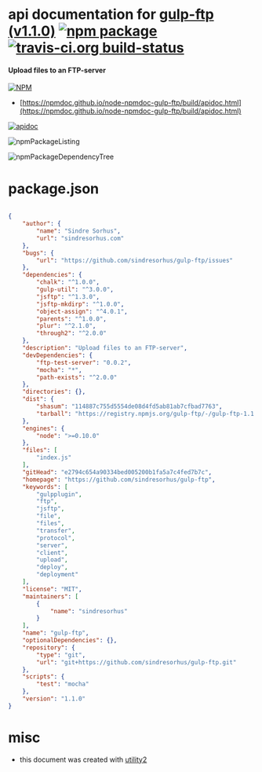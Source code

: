 # api documentation for  [gulp-ftp (v1.1.0)](https://github.com/sindresorhus/gulp-ftp)  [![npm package](https://img.shields.io/npm/v/npmdoc-gulp-ftp.svg?style=flat-square)](https://www.npmjs.org/package/npmdoc-gulp-ftp) [![travis-ci.org build-status](https://api.travis-ci.org/npmdoc/node-npmdoc-gulp-ftp.svg)](https://travis-ci.org/npmdoc/node-npmdoc-gulp-ftp)
#### Upload files to an FTP-server

[![NPM](https://nodei.co/npm/gulp-ftp.png?downloads=true&downloadRank=true&stars=true)](https://www.npmjs.com/package/gulp-ftp)

- [https://npmdoc.github.io/node-npmdoc-gulp-ftp/build/apidoc.html](https://npmdoc.github.io/node-npmdoc-gulp-ftp/build/apidoc.html)

[![apidoc](https://npmdoc.github.io/node-npmdoc-gulp-ftp/build/screenCapture.buildCi.browser.%252Ftmp%252Fbuild%252Fapidoc.html.png)](https://npmdoc.github.io/node-npmdoc-gulp-ftp/build/apidoc.html)

![npmPackageListing](https://npmdoc.github.io/node-npmdoc-gulp-ftp/build/screenCapture.npmPackageListing.svg)

![npmPackageDependencyTree](https://npmdoc.github.io/node-npmdoc-gulp-ftp/build/screenCapture.npmPackageDependencyTree.svg)



# package.json

```json

{
    "author": {
        "name": "Sindre Sorhus",
        "url": "sindresorhus.com"
    },
    "bugs": {
        "url": "https://github.com/sindresorhus/gulp-ftp/issues"
    },
    "dependencies": {
        "chalk": "^1.0.0",
        "gulp-util": "^3.0.0",
        "jsftp": "^1.3.0",
        "jsftp-mkdirp": "^1.0.0",
        "object-assign": "^4.0.1",
        "parents": "^1.0.0",
        "plur": "^2.1.0",
        "through2": "^2.0.0"
    },
    "description": "Upload files to an FTP-server",
    "devDependencies": {
        "ftp-test-server": "0.0.2",
        "mocha": "*",
        "path-exists": "^2.0.0"
    },
    "directories": {},
    "dist": {
        "shasum": "114887c755d5554de08d4fd5ab81ab7cfbad7763",
        "tarball": "https://registry.npmjs.org/gulp-ftp/-/gulp-ftp-1.1.0.tgz"
    },
    "engines": {
        "node": ">=0.10.0"
    },
    "files": [
        "index.js"
    ],
    "gitHead": "e2794c654a90334bed005200b1fa5a7c4fed7b7c",
    "homepage": "https://github.com/sindresorhus/gulp-ftp",
    "keywords": [
        "gulpplugin",
        "ftp",
        "jsftp",
        "file",
        "files",
        "transfer",
        "protocol",
        "server",
        "client",
        "upload",
        "deploy",
        "deployment"
    ],
    "license": "MIT",
    "maintainers": [
        {
            "name": "sindresorhus"
        }
    ],
    "name": "gulp-ftp",
    "optionalDependencies": {},
    "repository": {
        "type": "git",
        "url": "git+https://github.com/sindresorhus/gulp-ftp.git"
    },
    "scripts": {
        "test": "mocha"
    },
    "version": "1.1.0"
}
```



# misc
- this document was created with [utility2](https://github.com/kaizhu256/node-utility2)
